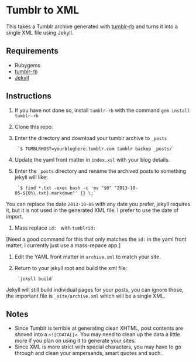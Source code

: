 # Tumblr to XML

This takes a Tumblr archive generated with [tumblr-rb](https://github.com/mwunsch/tumblr) and turns it into a single XML file using Jekyll.

## Requirements

- Rubygems
- [tumblr-rb](https://github.com/mwunsch/tumblr)
- [Jekyll](http://jekyllrb.com)

## Instructions
1. If you have not done so, install `tumblr-rb` with the command `gem install tumblr-rb`

1. Clone this repo:

1. Enter the directory and download your tumblr archive to `_posts`

		`$ TUMBLRHOST=yourbloghere.tumblr.com tumblr backup _posts/`


1. Update the yaml front matter in `index.xsl` with your blog details.

1. Enter the `_posts` directory and rename the archived posts to something jekyll will like:

		`$ find *.txt -exec bash -c 'mv "$0" "2013-10-05-${0%\.txt}.markdown"' {} \;`

You can replace the date `2013-10-05` with any date you prefer, jekyll requires it, but it is not used in the generated XML file. I prefer to use the date of import.

1. Mass replace `id: ` with `tumblrid: `

[Need a good command for this that only matches the `id:` in the yaml front matter, I currently just use a mass-repace app.]

1. Edit the YAML front matter in `archive.xml` to match your site.

1. Return to your jekyll root and build the xml file:

		`jekyll build`
		
Jekyll will still build individual pages for your posts, you can ignore those, the important file is `_site/archive.xml` which will be a single XML.


## Notes
- Since Tumblr is terrible at generating clean XHTML, post contents are shoved into a `<![CDATA[]>`. You may need to clean up the data a little more if you plan on using it to generate your sites.
- Since XML is more strict with special characters, you may have to go through and clean your ampersands, smart quotes and such.